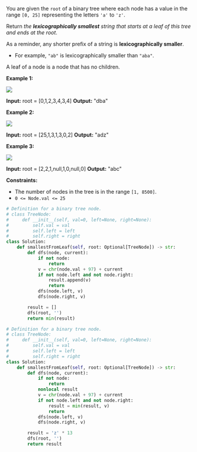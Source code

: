 
You are given the  `root`  of a binary tree where each node has a value in the range  `[0, 25]`  representing the letters  `'a'`  to  `'z'`.

Return  _the  **lexicographically smallest**  string that starts at a leaf of this tree and ends at the root_.

As a reminder, any shorter prefix of a string is  **lexicographically smaller**.

-   For example,  `"ab"`  is lexicographically smaller than  `"aba"`.

A leaf of a node is a node that has no children.

**Example 1:**

![](https://assets.leetcode.com/uploads/2019/01/30/tree1.png)

**Input:** root = [0,1,2,3,4,3,4]
**Output:** "dba"

**Example 2:**

![](https://assets.leetcode.com/uploads/2019/01/30/tree2.png)

**Input:** root = [25,1,3,1,3,0,2]
**Output:** "adz"

**Example 3:**

![](https://assets.leetcode.com/uploads/2019/02/01/tree3.png)

**Input:** root = [2,2,1,null,1,0,null,0]
**Output:** "abc"

**Constraints:**

-   The number of nodes in the tree is in the range  `[1, 8500]`.
-   `0 <= Node.val <= 25`


```python
# Definition for a binary tree node.
# class TreeNode:
#     def __init__(self, val=0, left=None, right=None):
#         self.val = val
#         self.left = left
#         self.right = right
class Solution:
    def smallestFromLeaf(self, root: Optional[TreeNode]) -> str:
        def dfs(node, current):
            if not node:
                return
            v = chr(node.val + 97) + current
            if not node.left and not node.right:
                result.append(v)
                return
            dfs(node.left, v)
            dfs(node.right, v)

        result = []
        dfs(root, '')
        return min(result)
```

```python
# Definition for a binary tree node.
# class TreeNode:
#     def __init__(self, val=0, left=None, right=None):
#         self.val = val
#         self.left = left
#         self.right = right
class Solution:
    def smallestFromLeaf(self, root: Optional[TreeNode]) -> str:
        def dfs(node, current):
            if not node:
                return
            nonlocal result
            v = chr(node.val + 97) + current
            if not node.left and not node.right:
                result = min(result, v)
                return
            dfs(node.left, v)
            dfs(node.right, v)

        result = 'z' * 13
        dfs(root, '')
        return result
```
